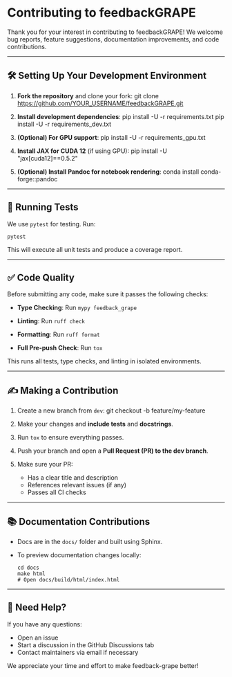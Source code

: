 # Contributing to feedbackGRAPE

Thank you for your interest in contributing to feedbackGRAPE! We welcome bug reports, feature suggestions, documentation improvements, and code contributions.

---

## 🛠️ Setting Up Your Development Environment

1. **Fork the repository** and clone your fork:
   git clone https://github.com/YOUR_USERNAME/feedbackGRAPE.git

2. **Install development dependencies**:
   pip install -U -r requirements.txt
   pip install -U -r requirements_dev.txt

3. **(Optional) For GPU support**:
   pip install -U -r requirements_gpu.txt

4. **Install JAX for CUDA 12** (if using GPU):
   pip install -U "jax[cuda12]==0.5.2"

5. **(Optional) Install Pandoc for notebook rendering**:
   conda install conda-forge::pandoc

---

## 🧪 Running Tests

We use `pytest` for testing. Run:

    pytest

This will execute all unit tests and produce a coverage report.

---

## ✅ Code Quality

Before submitting any code, make sure it passes the following checks:

- **Type Checking**: Run
      ```mypy feedback_grape```

- **Linting**: Run
      ```ruff check```

- **Formatting**: Run
      ```ruff format```

- **Full Pre-push Check**: Run
      ```tox```

This runs all tests, type checks, and linting in isolated environments.

---

## ✍️ Making a Contribution

1. Create a new branch from `dev`:
   git checkout -b feature/my-feature

2. Make your changes and **include tests** and **docstrings**.

3. Run `tox` to ensure everything passes.

4. Push your branch and open a **Pull Request (PR) to the dev branch**.

5. Make sure your PR:
   - Has a clear title and description
   - References relevant issues (if any)
   - Passes all CI checks

---

## 📚 Documentation Contributions

- Docs are in the `docs/` folder and built using Sphinx.
- To preview documentation changes locally:

      cd docs
      make html
      # Open docs/build/html/index.html

---

## 💬 Need Help?

If you have any questions:
- Open an issue
- Start a discussion in the GitHub Discussions tab
- Contact maintainers via email if necessary

We appreciate your time and effort to make feedback-grape better!
